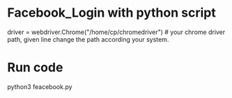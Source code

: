 # Facebook_Login with python script
driver = webdriver.Chrome("/home/cp/chromedriver")  # your chrome driver path,
given line change the path according your system.

# Run code
python3 feacebook.py
